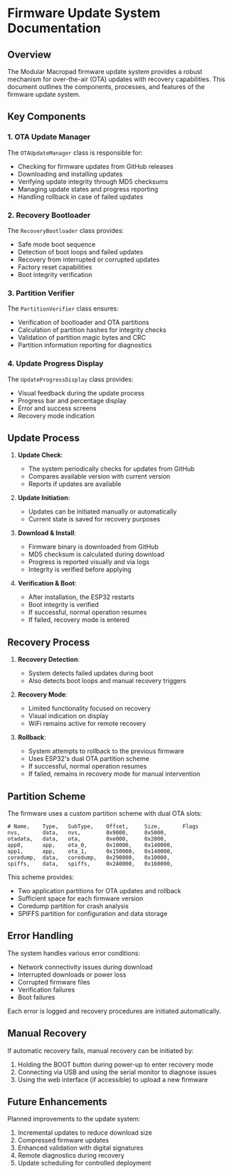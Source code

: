 # Firmware Update System Documentation

## Overview

The Modular Macropad firmware update system provides a robust mechanism for over-the-air (OTA) updates with recovery capabilities. This document outlines the components, processes, and features of the firmware update system.

## Key Components

### 1. OTA Update Manager

The `OTAUpdateManager` class is responsible for:
- Checking for firmware updates from GitHub releases
- Downloading and installing updates
- Verifying update integrity through MD5 checksums
- Managing update states and progress reporting
- Handling rollback in case of failed updates

### 2. Recovery Bootloader

The `RecoveryBootloader` class provides:
- Safe mode boot sequence
- Detection of boot loops and failed updates
- Recovery from interrupted or corrupted updates
- Factory reset capabilities
- Boot integrity verification

### 3. Partition Verifier

The `PartitionVerifier` class ensures:
- Verification of bootloader and OTA partitions
- Calculation of partition hashes for integrity checks
- Validation of partition magic bytes and CRC
- Partition information reporting for diagnostics

### 4. Update Progress Display

The `UpdateProgressDisplay` class provides:
- Visual feedback during the update process
- Progress bar and percentage display
- Error and success screens
- Recovery mode indication

## Update Process

1. **Update Check**:
   - The system periodically checks for updates from GitHub
   - Compares available version with current version
   - Reports if updates are available

2. **Update Initiation**:
   - Updates can be initiated manually or automatically
   - Current state is saved for recovery purposes

3. **Download & Install**:
   - Firmware binary is downloaded from GitHub
   - MD5 checksum is calculated during download
   - Progress is reported visually and via logs
   - Integrity is verified before applying

4. **Verification & Boot**:
   - After installation, the ESP32 restarts
   - Boot integrity is verified
   - If successful, normal operation resumes
   - If failed, recovery mode is entered

## Recovery Process

1. **Recovery Detection**:
   - System detects failed updates during boot
   - Also detects boot loops and manual recovery triggers

2. **Recovery Mode**:
   - Limited functionality focused on recovery
   - Visual indication on display
   - WiFi remains active for remote recovery

3. **Rollback**:
   - System attempts to rollback to the previous firmware
   - Uses ESP32's dual OTA partition scheme
   - If successful, normal operation resumes
   - If failed, remains in recovery mode for manual intervention

## Partition Scheme

The firmware uses a custom partition scheme with dual OTA slots:

```
# Name,    Type,   SubType,    Offset,     Size,       Flags
nvs,       data,   nvs,        0x9000,     0x5000,
otadata,   data,   ota,        0xe000,     0x2000,
app0,      app,    ota_0,      0x10000,    0x140000,
app1,      app,    ota_1,      0x150000,   0x140000,
coredump,  data,   coredump,   0x290000,   0x10000,
spiffs,    data,   spiffs,     0x2A0000,   0x160000,
```

This scheme provides:
- Two application partitions for OTA updates and rollback
- Sufficient space for each firmware version
- Coredump partition for crash analysis
- SPIFFS partition for configuration and data storage

## Error Handling

The system handles various error conditions:
- Network connectivity issues during download
- Interrupted downloads or power loss
- Corrupted firmware files
- Verification failures
- Boot failures

Each error is logged and recovery procedures are initiated automatically.

## Manual Recovery

If automatic recovery fails, manual recovery can be initiated by:
1. Holding the BOOT button during power-up to enter recovery mode
2. Connecting via USB and using the serial monitor to diagnose issues
3. Using the web interface (if accessible) to upload a new firmware

## Future Enhancements

Planned improvements to the update system:
1. Incremental updates to reduce download size
2. Compressed firmware updates
3. Enhanced validation with digital signatures
4. Remote diagnostics during recovery
5. Update scheduling for controlled deployment 